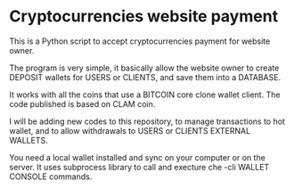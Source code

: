 # Cryptocurrencies website payment

This is a Python script to accept cryptocurrencies payment for website owner.

The program is very simple, it basically allow the website owner to create DEPOSIT wallets for USERS or CLIENTS, and save them into a DATABASE.

It works with all the coins that use a BITCOIN core clone wallet client. The code published is based on CLAM coin.

I will be adding new codes to this repository, to manage transactions to hot wallet, and to allow withdrawals to USERS or CLIENTS EXTERNAL WALLETS.

You need a local wallet installed and sync on your computer or on the server.
It uses subprocess library to call and execture che -cli WALLET CONSOLE commands.

